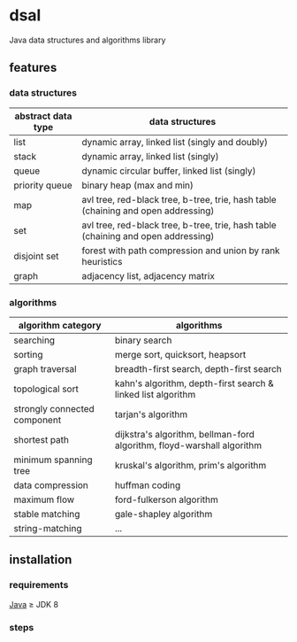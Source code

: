 # dsal

Java data structures and algorithms library

## features

### data structures

| abstract data type | data structures                                                                   |
| ------------------ |-----------------------------------------------------------------------------------|
| list               | dynamic array, linked list (singly and doubly)                                    |
| stack              | dynamic array, linked list (singly)                                               |
| queue              | dynamic circular buffer, linked list (singly)                                     |
| priority queue     | binary heap (max and min)                                                         |
| map                | avl tree, red-black tree, b-tree, trie, hash table (chaining and open addressing) |
| set                | avl tree, red-black tree, b-tree, trie, hash table (chaining and open addressing) |
| disjoint set       | forest with path compression and union by rank heuristics                         |
| graph              | adjacency list, adjacency matrix                                                  |


### algorithms

| algorithm category           | algorithms                                                             |
| ---------------------------- | ---------------------------------------------------------------------- |
| searching                    | binary search                                                          |
| sorting                      | merge sort, quicksort, heapsort                                        |
| graph traversal              | breadth-first search, depth-first search                               |
| topological sort             | kahn's algorithm, depth-first search & linked list algorithm           |
| strongly connected component | tarjan's algorithm                                                     |
| shortest path                | dijkstra's algorithm, bellman-ford algorithm, floyd-warshall algorithm |
| minimum spanning tree        | kruskal's algorithm, prim's algorithm                                  |
| data compression             | huffman coding                                                         |
| maximum flow                 | ford-fulkerson algorithm                                               |
| stable matching              | gale-shapley algorithm                                                 |
| string-matching              | ...                                                                    |

## installation

### requirements

[Java](https://adoptium.net/) $\ge$ JDK 8

### steps
